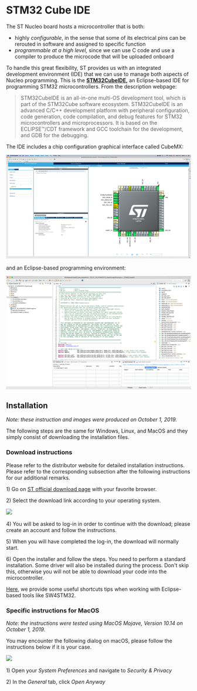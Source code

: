 # STM32 Cube IDE

The ST Nucleo board hosts a microcontroller that is both:

* highly _configurable_, in the sense that some of its electrical pins can be rerouted in software and assigned to specific function
* _programmable at a high level,_ since we can use C code and use a compiler to produce the microcode that will be uploaded onboard

To handle this great flexibility, ST provides us with an integrated development environment \(IDE\) that we can use to manage both aspects of Nucleo programming. This is the [**STM32CubeIDE**](https://www.st.com/en/development-tools/stm32cubeide.html)**,** an Eclipse-based IDE for programming STM32 microcontrollers. From the description webpage:

> STM32CubeIDE is an all-in-one multi-OS development tool, which is part of the STM32Cube software ecosystem. STM32CubeIDE is an advanced C/C++ development platform with peripheral configuration, code generation, code compilation, and debug features for STM32 microcontrollers and microprocessors. It is based on the ECLIPSE™/CDT framework and GCC toolchain for the development, and GDB for the debugging.

The IDE includes a chip configuration graphical interface called CubeMX:

![Figure: Screenshot of STM32CubeMX](../../.gitbook/assets/screenshot-2019-09-25-at-17.51.49-1-1.png)

and an Eclipse-based programming environment:

![Figure: Screenshot of STM32CubeIDE.](../../.gitbook/assets/screenshot-2019-09-25-at-12.18.18-1.png)

## Installation

_Note: these instruction and images were produced on October 1, 2019._

The following steps are the same for Windows, Linux, and MacOS and they simply consist of downloading the installation files.

### Download instructions

Please refer to the distributor website for detailed installation instructions. Please refer to the corresponding subsection after the following instructions for our additional remarks.

1\) Go on [ST official download page](https://www.st.com/en/development-tools/stm32cubeide.html) with your favorite browser.

2\) Select the download link according to your operating system.

![](../../.gitbook/assets/screenshot-2019-09-25-at-12.14.38-2-1.png)

4\) You will be asked to log-in in order to continue with the download; please create an account and follow the instructions.

5\) When you will have completed the log-in, the download will normally start.

6\) Open the installer and follow the steps. You need to perform a standard installation. Some driver will also be installed during the process. Don't skip this, otherwise you will not be able to download your code into the microcontroller.

[Here](tips.md), we provide some useful shortcuts tips when working with Eclipse-based tools like SW4STM32.

### Specific instructions for MacOS

_Note: the instructions were tested using MacOS Mojave, Version 10.14 on October 1, 2019._

You may encounter the following dialog on macOS, please follow the instructions below if it is your case.

![](../../.gitbook/assets/screenshot-2019-09-25-at-17.06.48-1.png)

1\) Open your _System Preferences_ and navigate to _Security & Privacy_

2\) In the _General_ tab, click _Open Anyway_


